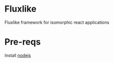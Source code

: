 # Fluxlike

Fluxlike framework for isomorphic react applications

# Pre-reqs

Install [nodejs](https://nodejs.org/)
